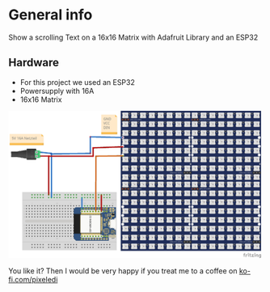 # General info

Show a scrolling Text on a 16x16 Matrix with Adafruit Library and an ESP32

## Hardware
- For this project we used an ESP32
- Powersupply with 16A
- 16x16 Matrix

<img src="https://github.com/pixelEDI/TikTok-Projects/blob/e8f9f97569af53494908767244a37d9ed37144c2/18_Matrix_16x16/16x16_Matrix_Steckplatine.jpg" width="500">

You like it? Then I would be very happy if you treat me to a coffee on [ko-fi.com/pixeledi](https://www.ko-fi.com/pixeledi)

